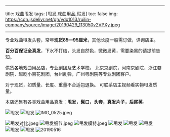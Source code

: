 
---

title: 戏曲甩发
tags: [甩发,戏曲用品,假发]
toc: false
img: https://cdn.jsdelivr.net/gh/ydx1013/ruilin-company/source/image/20190429_113050v2VPXy.jpeg

---
专业戏曲甩发头套，常年**现货85—95厘米**，其他长度一般需订做，详询店主。



**百分百保证全真发**，下水不打结，头发自然色，微微发黄，需要染黑的请提前告知。



供货各地戏曲用品店，专业剧团及艺术学校。 北京京剧院，河南京剧院，浙江婺剧院，越剧小百花剧团，台州乱弹，广州粤剧院等专业剧团客户。



对于现货，如质量、长度、重量不合适包退换。 可联系店主视频看实物甩发质量。



本店还售有各类戏曲用品真发：**甩发，髯口，头套，真发片子，后尾英**。


![甩发](https://cdn.jsdelivr.net/gh/ydx1013/ruilin-company/source/image/20190429_113050v2VPXy.jpeg)
![甩发](https://cdn.jsdelivr.net/gh/ydx1013/ruilin-company/source/image/20190515_110350zOfc8Y.jpeg)
![IMG_0525.jpeg](https://cdn.jsdelivr.net/gh/ydx1013/ruilin-company/source/image/oZXou5.jpeg)

![甩发对比.jpeg](https://cdn.jsdelivr.net/gh/ydx1013/ruilin-company/source/image/KV8KxC.jpeg)
![甩发细节.jpeg](https://cdn.jsdelivr.net/gh/ydx1013/ruilin-company/source/image/oFe4MH.jpeg)
![甩发模特.jpeg](https://cdn.jsdelivr.net/gh/ydx1013/ruilin-company/source/image/NSbbVp.jpeg)
![甩发](https://cdn.jsdelivr.net/gh/ydx1013/ruilin-company/source/image/20190515_110417dHnZJb.jpeg)
![甩发](https://cdn.jsdelivr.net/gh/ydx1013/ruilin-company/source/image/20190617_152955ArRUXu.jpeg)
![甩发](https://cdn.jsdelivr.net/gh/ydx1013/ruilin-company/source/image/mmexport1526444304181RNYbCY.jpeg)
![甩发](https://cdn.jsdelivr.net/gh/ydx1013/ruilin-company/source/image/mmexport1562028837206HLjQy7.jpeg)
![甩发](https://cdn.jsdelivr.net/gh/ydx1013/ruilin-company/source/image/mmexport1526444339539Po5UUR.jpeg)
![20190516](https://cdn.jsdelivr.net/gh/ydx1013/ruilin-company/source/image/20190516_094136Rn8FFR.jpeg)
